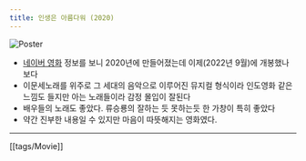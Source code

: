 ```yaml
---
title: 인생은 아름다워 (2020)
---
```

![Poster](https://movie-phinf.pstatic.net/20220929_135/1664441921246ae2RC_JPEG/movie_image.jpg?type=m203_290_2)

- [네이버 영화](https://movie.naver.com/movie/bi/mi/basic.naver?code=187821) 정보를 보니 2020년에 만들어졌는데 이제(2022년 9월)에 개봉했나보다
- 이문세노래를 위주로 그 세대의 음악으로 이루어진 뮤지컬 형식이라 인도영화 같은 느낌도 들지만 아는 노래들이라 감정 몰입이 잘된다
- 배우들의 노래도 좋았다. 류승룡의 잘하는 듯 못하는듯 한 가창이 특히 좋았다
- 약간 진부한 내용일 수 있지만 마음이 따뜻해지는 영화였다.
---
[[tags/Movie]]